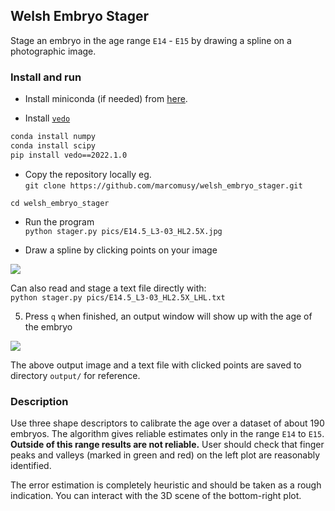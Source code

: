## Welsh Embryo Stager

Stage an embryo in the age range `E14` - `E15` by drawing a spline on a photographic image.

### Install and run

- Install miniconda (if needed) from [here](https://docs.conda.io/en/latest/miniconda.html).

- Install [`vedo`](https://vedo.embl.es/)
```bash
conda install numpy
conda install scipy
pip install vedo==2022.1.0
```

- Copy the repository locally eg. <br>
`git clone https://github.com/marcomusy/welsh_embryo_stager.git`

`cd welsh_embryo_stager`

- Run the program <br>
`python stager.py pics/E14.5_L3-03_HL2.5X.jpg`

- Draw a spline by clicking points on your image

![](https://user-images.githubusercontent.com/32848391/158235171-80618fb1-ae35-4a30-8279-4dabdd35a92d.png)


Can also read and stage a text file directly with:<br>
`python stager.py pics/E14.5_L3-03_HL2.5X_LHL.txt`

5. Press `q` when finished, an output window will show up with the age of the embryo

![](https://user-images.githubusercontent.com/32848391/158235205-438510d4-6707-4e37-b9bb-17f6516244a1.png)

The above output image and a text file with clicked points are saved to directory `output/` for reference.

### Description

Use three shape descriptors to calibrate the age over a dataset of about 190 embryos.
The algorithm gives reliable estimates only in the range `E14` to `E15`.
**Outside of this range results are not reliable.**
User should check that finger peaks and valleys (marked in green and red)
on the left plot are reasonably identified.

The error estimation is completely heuristic and should be taken as a rough indication.
You can interact with the 3D scene of the bottom-right plot.


